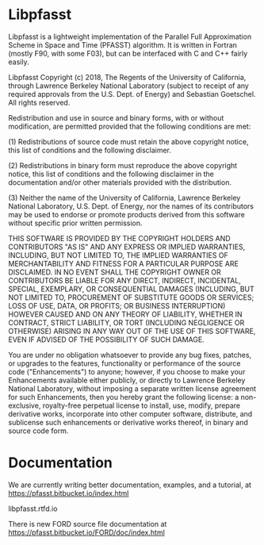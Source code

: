 
# Libpfasst

Libpfasst is a lightweight implementation of the Parallel Full
Approximation Scheme in Space and Time (PFASST) algorithm.  It is
written in Fortran (mostly F90, with some F03), but can be interfaced
with C and C++ fairly easily.


Libpfasst Copyright (c) 2018, The Regents of the University of California, through Lawrence Berkeley National Laboratory (subject to receipt of any required approvals from the U.S. Dept. of Energy) and Sebastian Goetschel.  All rights reserved.

Redistribution and use in source and binary forms, with or without modification, are permitted provided that the following conditions are met:

(1) Redistributions of source code must retain the above copyright notice, this list of conditions and the following disclaimer.

(2) Redistributions in binary form must reproduce the above copyright notice, this list of conditions and the following disclaimer in the documentation and/or other materials provided with the distribution.

(3) Neither the name of the University of California, Lawrence Berkeley National Laboratory, U.S. Dept. of Energy, nor the names of its contributors may be used to endorse or promote products derived from this software without specific prior written permission.

THIS SOFTWARE IS PROVIDED BY THE COPYRIGHT HOLDERS AND CONTRIBUTORS "AS IS" AND ANY EXPRESS OR IMPLIED WARRANTIES, INCLUDING, BUT NOT LIMITED TO, THE IMPLIED WARRANTIES OF MERCHANTABILITY AND FITNESS FOR A PARTICULAR PURPOSE ARE DISCLAIMED. IN NO EVENT SHALL THE COPYRIGHT OWNER OR CONTRIBUTORS BE LIABLE FOR ANY DIRECT, INDIRECT, INCIDENTAL, SPECIAL, EXEMPLARY, OR CONSEQUENTIAL DAMAGES (INCLUDING, BUT NOT LIMITED TO, PROCUREMENT OF SUBSTITUTE GOODS OR SERVICES; LOSS OF USE, DATA, OR PROFITS; OR BUSINESS INTERRUPTION) HOWEVER CAUSED AND ON ANY THEORY OF LIABILITY, WHETHER IN CONTRACT, STRICT LIABILITY, OR TORT (INCLUDING NEGLIGENCE OR OTHERWISE) ARISING IN ANY WAY OUT OF THE USE OF THIS SOFTWARE, EVEN IF ADVISED OF THE POSSIBILITY OF SUCH DAMAGE.

You are under no obligation whatsoever to provide any bug fixes, patches, or upgrades to the features, functionality or performance of the source code ("Enhancements") to anyone; however, if you choose to make your Enhancements available either publicly, or directly to Lawrence Berkeley National Laboratory, without imposing a separate written license agreement for such Enhancements, then you hereby grant the following license: a  non-exclusive, royalty-free perpetual license to install, use, modify, prepare derivative works, incorporate into other computer software, distribute, and sublicense such enhancements or derivative works thereof, in binary and source code form.



#  Documentation
We are currently writing better documentation, examples, and a tutorial, at https://pfasst.bitbucket.io/index.html

libpfasst.rtfd.io

There is new  FORD source file documentation  at
https://pfasst.bitbucket.io/FORD/doc/index.html



